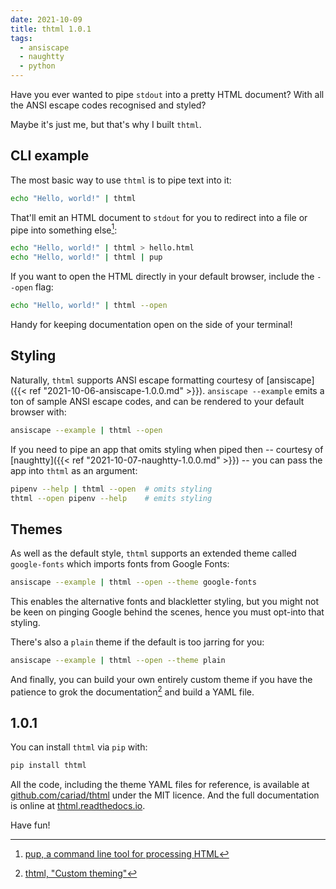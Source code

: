 ```yaml
---
date: 2021-10-09
title: thtml 1.0.1
tags:
  - ansiscape
  - naughtty
  - python
---
```


Have you ever wanted to pipe `stdout` into a pretty HTML document? With all the ANSI escape codes recognised and styled?

Maybe it's just me, but that's why I built `thtml`.

<!--more-->

## CLI example

The most basic way to use `thtml` is to pipe text into it:

```bash
echo "Hello, world!" | thtml
```

That'll emit an HTML document to `stdout` for you to redirect into a file or pipe into something else[^pup]:

[^pup]: [pup, a command line tool for processing HTML](https://github.com/ericchiang/pup)

```bash
echo "Hello, world!" | thtml > hello.html
echo "Hello, world!" | thtml | pup
```

If you want to open the HTML directly in your default browser, include the `--open` flag:

```bash
echo "Hello, world!" | thtml --open
```

Handy for keeping documentation open on the side of your terminal!

## Styling

Naturally, `thtml` supports ANSI escape formatting courtesy of [ansiscape]({{< ref "2021-10-06-ansiscape-1.0.0.md" >}}). `ansiscape --example` emits a ton of sample ANSI escape codes, and can be rendered to your default browser with:

```bash
ansiscape --example | thtml --open
```

If you need to pipe an app that omits styling when piped then -- courtesy of [naughtty]({{< ref "2021-10-07-naughtty-1.0.0.md" >}}) -- you can pass the app into `thtml` as an argument:

```bash
pipenv --help | thtml --open  # omits styling
thtml --open pipenv --help    # emits styling
```

## Themes

As well as the default style, `thtml` supports an extended theme called `google-fonts` which imports fonts from Google Fonts:

```bash
ansiscape --example | thtml --open --theme google-fonts
```

This enables the alternative fonts and blackletter styling, but you might not be keen on pinging Google behind the scenes, hence you must opt-into that styling.

There's also a `plain` theme if the default is too jarring for you:

```bash
ansiscape --example | thtml --open --theme plain
```

And finally, you can build your own entirely custom theme if you have the patience to grok the documentation[^custom-theme] and build a YAML file.

[^custom-theme]: [thtml, "Custom theming"](https://thtml.readthedocs.io/en/1.0.1/custom-themes/)

## 1.0.1

You can install `thtml` via `pip` with:

```bash
pip install thtml
```

All the code, including the theme YAML files for reference, is available at [github.com/cariad/thtml](https://github.com/cariad/thtml) under the MIT licence. And the full documentation is online at [thtml.readthedocs.io](https://thtml.readthedocs.io).

Have fun!
